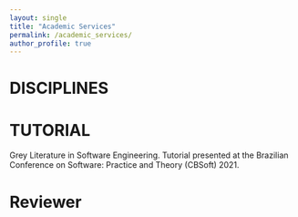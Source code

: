 ```yaml
---
layout: single
title: "Academic Services"
permalink: /academic_services/
author_profile: true
---
```


# DISCIPLINES


# TUTORIAL

Grey Literature in Software Engineering. Tutorial presented at the Brazilian Conference on Software: Practice and Theory (CBSoft) 2021.


# Reviewer
